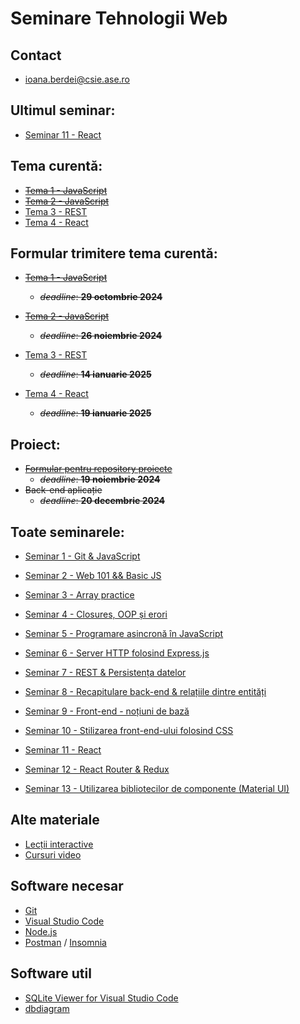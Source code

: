 # Seminare Tehnologii Web

## Contact
- ioana.berdei@csie.ase.ro

## Ultimul seminar:

- [Seminar 11 - React](https://github.com/ioanaandreeab/webtech_labs_2024/tree/main/lab11)

## Tema curentă:
- ~~[Tema 1 - JavaScript](https://github.com/ioanaandreeab/webtech_labs_2024/tree/main/homework1)~~
- ~~[Tema 2 - JavaScript](https://github.com/ioanaandreeab/webtech_labs_2024/tree/main/homework2)~~
- [Tema 3 - REST](https://github.com/ioanaandreeab/webtech_labs_2024/tree/main/homework3)
- [Tema 4 - React](https://github.com/ioanaandreeab/webtech_labs_2024/tree/main/homework4)

## Formular trimitere tema curentă:
- ~~[Tema 1 - JavaScript](https://forms.gle/2opGM7L6VcpqukGe8)~~
    - ~~*deadline*: **29 octombrie 2024**~~
- ~~[Tema 2 - JavaScript](https://forms.gle/5cEYPavMPmwU7LFeA)~~
    - ~~*deadline*: **26 noiembrie 2024**~~
- [Tema 3 - REST](https://forms.gle/CDAK8rDB8Yituyyz5)
    - ~~*deadline*: **14 ianuarie 2025**~~

- [Tema 4 - React](https://forms.gle/Q4SY6kHDRniftP5b8)
    - ~~*deadline*: **19 ianuarie 2025**~~

## Proiect:
- ~~[Formular pentru repository proiecte](https://forms.gle/Vv4jNed2uZvVpXWz9)~~
    - ~~*deadline*: **19 noiembrie 2024**~~
- ~~Back-end aplicație~~
    - ~~*deadline*: **20 decembrie 2024**~~

## Toate seminarele:

- [Seminar 1 - Git & JavaScript](https://github.com/ioanaandreeab/webtech_labs_2024/tree/main/lab1)
- [Seminar 2 - Web 101 && Basic JS](https://github.com/ioanaandreeab/webtech_labs_2024/tree/main/lab2)
- [Seminar 3 - Array practice](https://github.com/ioanaandreeab/webtech_labs_2024/tree/main/lab3)
- [Seminar 4 - Closures, OOP și erori](https://github.com/ioanaandreeab/webtech_labs_2024/tree/main/lab4)
- [Seminar 5 - Programare asincronă în JavaScript](https://github.com/ioanaandreeab/webtech_labs_2024/tree/main/lab5)
- [Seminar 6 - Server HTTP folosind Express.js](https://github.com/ioanaandreeab/webtech_labs_2024/tree/main/lab6)
- [Seminar 7 - REST & Persistența datelor](https://github.com/ioanaandreeab/webtech_labs_2024/tree/main/lab7)
- [Seminar 8 - Recapitulare back-end & relațiile dintre entități](https://github.com/ioanaandreeab/webtech_labs_2024/tree/main/lab8)
- [Seminar 9 - Front-end - noțiuni de bază](https://github.com/ioanaandreeab/webtech_labs_2024/tree/main/lab9)
- [Seminar 10 - Stilizarea front-end-ului folosind CSS](https://github.com/ioanaandreeab/webtech_labs_2024/tree/main/lab10)
- [Seminar 11 - React](https://github.com/ioanaandreeab/webtech_labs_2024/tree/main/lab11)
- [Seminar 12 - React Router & Redux](https://github.com/ioanaandreeab/webtech_labs_2024/tree/main/lab12)

- [Seminar 13 - Utilizarea bibliotecilor de componente (Material UI)](https://github.com/ioanaandreeab/webtech_labs_2024/tree/main/lab13)

## Alte materiale
- [Lecții interactive](https://student.nextlab.tech/)
- [Cursuri video](https://www.youtube.com/watch?v=RLz2q9SKObw&list=PLYdpEVB86eG7P8z3bUn_lC7UZ-Jr4hUIR)

## Software necesar
- [Git](https://git-scm.com/downloads)
- [Visual Studio Code](https://code.visualstudio.com/download)
- [Node.js](https://nodejs.org/en/download)
- [Postman](https://www.postman.com/downloads/) / [Insomnia](https://insomnia.rest/download)

## Software util
- [SQLite Viewer for Visual Studio Code](https://marketplace.visualstudio.com/items?itemName=alexcvzz.vscode-sqlite)
- [dbdiagram](https://dbdiagram.io/home)
